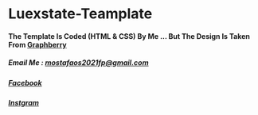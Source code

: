 # Luexstate-Teamplate
#### The Template Is Coded (HTML &amp; CSS) By Me ... But The Design Is Taken From [Graphberry](graphberry.com) 
##### Email Me : mostafaos2021fp@gmail.com
##### [Facebook](https://www.facebook.com/prizefighter95/)
##### [Instgram](https://www.instagram.com/mostafa.osama.1905/)
